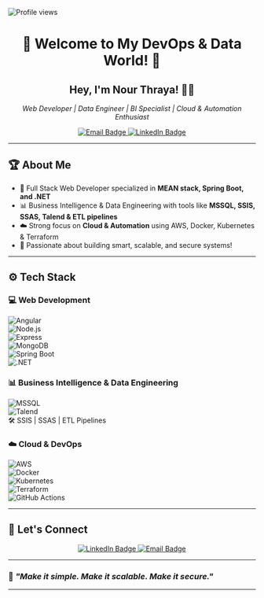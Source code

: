 <p align="left">
  <img src="https://komarev.com/ghpvc/?username=nourthraya&label=Profile%20views&color=0e75b6&style=flat" alt="Profile views"/>
</p>

<h1 align="center">🚀 Welcome to My DevOps & Data World! 🚀</h1>

<h2 align="center">Hey, I'm <strong>Nour Thraya</strong>! 👩‍💻</h2>
<p align="center">
  <em>Web Developer | Data Engineer | BI Specialist | Cloud & Automation Enthusiast</em>
</p>

<p align="center">
  <a href="mailto:nourthraya@example.com">
    <img src="https://img.shields.io/badge/Email-me-red?style=for-the-badge&logo=gmail" alt="Email Badge"/>
  </a>
  <a href="https://www.linkedin.com/in/nourthraya-34ba0b1b4/" target="_blank">
    <img src="https://img.shields.io/badge/LinkedIn-connect-blue?style=for-the-badge&logo=linkedin" alt="LinkedIn Badge"/>
  </a>
</p>

---

## 🏆 **About Me**
- 🎯 Full Stack Web Developer specialized in **MEAN stack, Spring Boot, and .NET**
- 📊 Business Intelligence & Data Engineering with tools like **MSSQL, SSIS, SSAS, Talend & ETL pipelines**
- ☁️ Strong focus on **Cloud & Automation** using AWS, Docker, Kubernetes & Terraform
- 🚀 Passionate about building smart, scalable, and secure systems!

---

## ⚙️ **Tech Stack**

### 💻 **Web Development**
![Angular](https://img.shields.io/badge/Angular-%23DD0031.svg?style=for-the-badge&logo=angular&logoColor=white)  
![Node.js](https://img.shields.io/badge/Node.js-%23339933.svg?style=for-the-badge&logo=node.js&logoColor=white)  
![Express](https://img.shields.io/badge/Express.js-%23000000.svg?style=for-the-badge&logo=express&logoColor=white)  
![MongoDB](https://img.shields.io/badge/MongoDB-%2347A248.svg?style=for-the-badge&logo=mongodb&logoColor=white)  
![Spring Boot](https://img.shields.io/badge/Spring_Boot-%236DB33F.svg?style=for-the-badge&logo=spring-boot&logoColor=white)  
![.NET](https://img.shields.io/badge/.NET-512BD4?style=for-the-badge&logo=dotnet&logoColor=white)

### 📊 **Business Intelligence & Data Engineering**
![MSSQL](https://img.shields.io/badge/SQL%20Server-%23CC2927.svg?style=for-the-badge&logo=microsoft-sql-server&logoColor=white)  
![Talend](https://img.shields.io/badge/Talend-%23FF6D00.svg?style=for-the-badge&logoColor=white)  
🛠 SSIS | SSAS | ETL Pipelines

### ☁️ **Cloud & DevOps**
![AWS](https://img.shields.io/badge/AWS-%23FF9900.svg?style=for-the-badge&logo=amazon-aws&logoColor=white)  
![Docker](https://img.shields.io/badge/Docker-%230db7ed.svg?style=for-the-badge&logo=docker&logoColor=white)  
![Kubernetes](https://img.shields.io/badge/Kubernetes-%23326ce5.svg?style=for-the-badge&logo=kubernetes&logoColor=white)  
![Terraform](https://img.shields.io/badge/Terraform-%235835CC.svg?style=for-the-badge&logo=terraform&logoColor=white)  
![GitHub Actions](https://img.shields.io/badge/GitHub%20Actions-%232671E5.svg?style=for-the-badge&logo=githubactions&logoColor=white)

---

## 📢 **Let's Connect**
<p align="center">
  <a href="https://www.linkedin.com/in/nourthraya-34ba0b1b4/" target="_blank">
    <img src="https://img.shields.io/badge/LinkedIn-connect-blue?style=for-the-badge&logo=linkedin" alt="LinkedIn Badge"/>
  </a>
  <a href="mailto:nourthraya@example.com">
    <img src="https://img.shields.io/badge/Email-me-red?style=for-the-badge&logo=gmail" alt="Email Badge"/>
  </a>
</p>

---

### 🌟 *"Make it simple. Make it scalable. Make it secure."*

---
